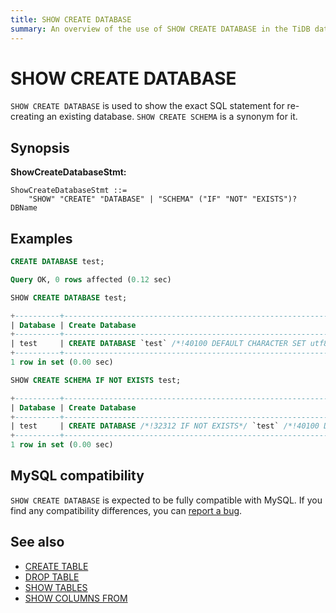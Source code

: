 ```yaml
---
title: SHOW CREATE DATABASE
summary: An overview of the use of SHOW CREATE DATABASE in the TiDB database.
---
```


# SHOW CREATE DATABASE

`SHOW CREATE DATABASE` is used to show the exact SQL statement for re-creating an existing database. `SHOW CREATE SCHEMA` is a synonym for it.

## Synopsis

**ShowCreateDatabaseStmt:**

```ebnf+diagram
ShowCreateDatabaseStmt ::=
    "SHOW" "CREATE" "DATABASE" | "SCHEMA" ("IF" "NOT" "EXISTS")? DBName
```

## Examples

```sql
CREATE DATABASE test;
```

```sql
Query OK, 0 rows affected (0.12 sec)
```

```sql
SHOW CREATE DATABASE test;
```

```sql
+----------+------------------------------------------------------------------+
| Database | Create Database                                                  |
+----------+------------------------------------------------------------------+
| test     | CREATE DATABASE `test` /*!40100 DEFAULT CHARACTER SET utf8mb4 */ |
+----------+------------------------------------------------------------------+
1 row in set (0.00 sec)
```

```sql
SHOW CREATE SCHEMA IF NOT EXISTS test;
```

```sql
+----------+-------------------------------------------------------------------------------------------+
| Database | Create Database                                                                           |
+----------+-------------------------------------------------------------------------------------------+
| test     | CREATE DATABASE /*!32312 IF NOT EXISTS*/ `test` /*!40100 DEFAULT CHARACTER SET utf8mb4 */ |
+----------+-------------------------------------------------------------------------------------------+
1 row in set (0.00 sec)
```

## MySQL compatibility

`SHOW CREATE DATABASE` is expected to be fully compatible with MySQL. If you find any compatibility differences, you can [report a bug](https://docs.pingcap.com/tidb/stable/support).

## See also

* [CREATE TABLE](/sql-statements/sql-statement-create-table.md)
* [DROP TABLE](/sql-statements/sql-statement-drop-table.md)
* [SHOW TABLES](/sql-statements/sql-statement-show-tables.md)
* [SHOW COLUMNS FROM](/sql-statements/sql-statement-show-columns-from.md)
